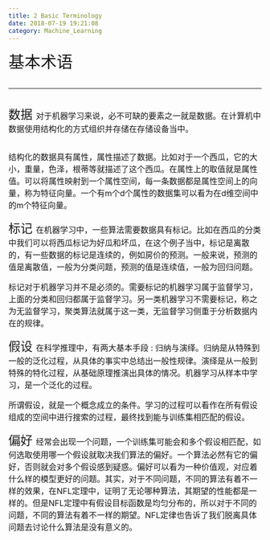 ```yaml
---
title: 2 Basic Terminology
date: 2018-07-19 19:21:08
category: Machine_Learning
---
```

<font size=6>基本术语
<!--more-->

---
<font size=5>数据
<font size=3>对于机器学习来说，必不可缺的要素之一就是数据。在计算机中数据使用结构化的方式组织并存储在存储设备当中。

结构化的数据具有属性，属性描述了数据。比如对于一个西瓜，它的大小，重量，色泽，根蒂等就描述了这个西瓜。在属性上的取值就是属性值。可以将属性映射到一个属性空间，每一条数据都是属性空间上的向量，称为特征向量。一个有m个d个属性的数据集可以看为在d维空间中的m个特征向量。
<br/>

<font size=5>标记
<font size=3>在机器学习中，一些算法需要数据具有标记。比如在西瓜的分类中我们可以将西瓜标记为好瓜和坏瓜，在这个例子当中，标记是离散的，有一些数据的标记是连续的，例如房价的预测。一般来说，预测的值是离散值，一般为分类问题，预测的值是连续值，一般为回归问题。

标记对于机器学习并不是必须的。需要标记的机器学习属于监督学习，上面的分类和回归都属于监督学习。另一类机器学习不需要标记，称之为无监督学习，聚类算法就属于这一类，无监督学习侧重于分析数据内在的规律。
<br/>

<font size=5>假设
<font size=3>在科学推理中，有两大基本手段 : 归纳与演绎。归纳是从特殊到一般的泛化过程，从具体的事实中总结出一般性规律。演绎是从一般到特殊的特化过程，从基础原理推演出具体的情况。机器学习从样本中学习，是一个泛化的过程。

所谓假设，就是一个概念成立的条件。学习的过程可以看作在所有假设组成的空间中进行搜索的过程，最终找到能与训练集相匹配的假设。
<br/>

<font size=5>偏好
<font size=3>经常会出现一个问题，一个训练集可能会和多个假设相匹配，如何选取使用哪一个假设就取决我们算法的偏好。一个算法必然有它的偏好，否则就会对多个假设感到疑惑。偏好可以看为一种价值观，对应着什么样的模型更好的问题。其实，对于不同问题，不同的算法有着不一样的效果，在NFL定理中，证明了无论哪种算法，其期望的性能都是一样的。但是NFL定理中有假设目标函数是均匀分布的，所以对于不同的问题，不同的算法有着不一样的期望。NFL定律也告诉了我们脱离具体问题去讨论什么算法是没有意义的。